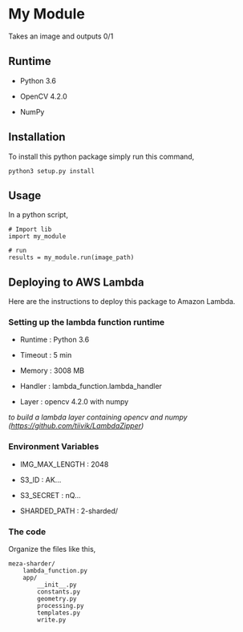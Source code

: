 # My Module

Takes an image and outputs 0/1


## Runtime

 - Python 3.6

 - OpenCV 4.2.0

 - NumPy


## Installation

To install this python package simply run this command,

    python3 setup.py install


## Usage

In a python script,

    # Import lib
    import my_module

    # run
    results = my_module.run(image_path)


## Deploying to AWS Lambda

Here are the instructions to deploy this package to Amazon Lambda.

### Setting up the lambda function runtime

 - Runtime : Python 3.6

 - Timeout : 5 min

 - Memory : 3008 MB

 - Handler : lambda_function.lambda_handler

 - Layer : opencv 4.2.0 with numpy

*to build a lambda layer containing opencv and numpy (https://github.com/tiivik/LambdaZipper)*


### Environment Variables

 - IMG_MAX_LENGTH :     2048

 - S3_ID :	            AK...

 - S3_SECRET :	        nQ...

 - SHARDED_PATH :       2-sharded/


### The code

Organize the files like this,

    meza-sharder/
        lambda_function.py
        app/
            __init__.py
            constants.py
            geometry.py
            processing.py
            templates.py
            write.py
